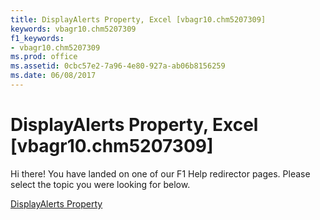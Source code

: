 ```yaml
---
title: DisplayAlerts Property, Excel [vbagr10.chm5207309]
keywords: vbagr10.chm5207309
f1_keywords:
- vbagr10.chm5207309
ms.prod: office
ms.assetid: 0cbc57e2-7a96-4e80-927a-ab06b8156259
ms.date: 06/08/2017
---
```



# DisplayAlerts Property, Excel [vbagr10.chm5207309]

Hi there! You have landed on one of our F1 Help redirector pages. Please select the topic you were looking for below.

[DisplayAlerts Property](http://msdn.microsoft.com/library/630e60be-23e3-795b-1ed9-26b791fb7efc%28Office.15%29.aspx)

